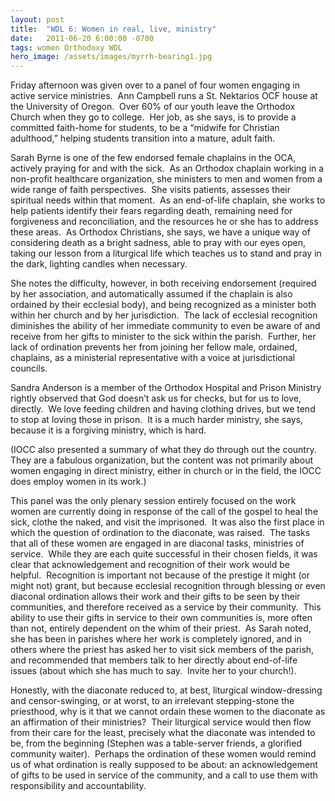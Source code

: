 ```yaml
---
layout: post
title:  "WDL 6: Women in real, live, ministry"
date:   2011-06-20 6:00:00 -0700
tags: women Orthodoxy WDL
hero_image: /assets/images/myrrh-bearing1.jpg
---
```

<p>Friday afternoon was given over to a panel of four women engaging in active service ministries.  Ann Campbell runs a St. Nektarios OCF house at the University of Oregon.  Over 60% of our youth leave the Orthodox Church when they go to college.  Her job, as she says, is to provide a committed faith-home for students, to be a “midwife for Christian adulthood,” helping students transition into a mature, adult faith. </p>
<p>Sarah Byrne is one of the few endorsed female chaplains in the OCA, actively praying for and with the sick.  As an Orthodox chaplain working in a non-profit healthcare organization, she ministers to men and women from a wide range of faith perspectives.  She visits patients, assesses their spiritual needs within that moment.  As an end-of-life chaplain, she works to help patients identify their fears regarding death, remaining need for forgiveness and reconciliation, and the resources he or she has to address these areas.  As Orthodox Christians, she says, we have a unique way of considering death as a bright sadness, able to pray with our eyes open, taking our lesson from a liturgical life which teaches us to stand and pray in the dark, lighting candles when necessary.</p>
<p>She notes the difficulty, however, in both receiving endorsement (required by her association, and automatically assumed if the chaplain is also ordained by their ecclesial body), and being recognized as a minister both within her church and by her jurisdiction.  The lack of ecclesial recognition diminishes the ability of her immediate community to even be aware of and receive from her gifts to minister to the sick within the parish.  Further, her lack of ordination prevents her from joining her fellow male, ordained, chaplains, as a ministerial representative with a voice at jurisdictional councils.  </p>
<p>Sandra Anderson is a member of the Orthodox Hospital and Prison Ministry rightly observed that God doesn’t ask us for checks, but for us to love, directly.  We love feeding children and having clothing drives, but we tend to stop at loving those in prison.  It is a much harder ministry, she says, because it is a forgiving ministry, which is hard.</p>
<p>(IOCC also presented a summary of what they do through out the country.  They are a fabulous organization, but the content was not primarily about women engaging in direct ministry, either in church or in the field, the IOCC does employ women in its work.)</p>
<p>This panel was the only plenary session entirely focused on the work women are currently doing in response of the call of the gospel to heal the sick, clothe the naked, and visit the imprisoned.  It was also the first place in which the question of ordination to the diaconate, was raised.  The tasks that all of these women are engaged in are diaconal tasks, ministries of service.  While they are each quite successful in their chosen fields, it was clear that acknowledgement and recognition of their work would be helpful.  Recognition is important not because of the prestige it might (or might not) grant, but because ecclesial recognition through blessing or even diaconal ordination allows their work and their gifts to be seen by their communities, and therefore received as a service by their community.  This ability to use their gifts in service to their own communities is, more often than not, entirely dependent on the whim of their priest.  As Sarah noted, she has been in parishes where her work is completely ignored, and in others where the priest has asked her to visit sick members of the parish, and recommended that members talk to her directly about end-of-life issues (about which she has much to say.  Invite her to your church!).</p>
<p>Honestly, with the diaconate reduced to, at best, liturgical window-dressing and censor-swinging, or at worst, to an irrelevant stepping-stone the priesthood, why is it that we cannot ordain these women to the diaconate as an affirmation of their ministries?  Their liturgical service would then flow from their care for the least, precisely what the diaconate was intended to be, from the beginning (Stephen was a table-server friends, a glorified community waiter).  Perhaps the ordination of these women would remind us of what ordination is really supposed to be about: an acknowledgement of gifts to be used in service of the community, and a call to use them with responsibility and accountability.</p>
